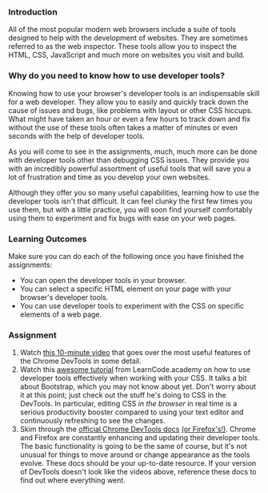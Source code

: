 ### Introduction

All of the most popular modern web browsers include a suite of tools designed to help
with the development of websites. They are sometimes referred to as the web
inspector. These tools allow you to inspect the HTML, CSS, JavaScript and much
more on websites you visit and build.

### Why do you need to know how to use developer tools?

Knowing how to use your browser's developer tools is an indispensable skill for a web
developer. They allow you to easily and quickly track down the cause of issues and
bugs, like problems with layout or other CSS hiccups. What might have taken an hour
or even a few hours to track down and fix without the use of these tools often takes
a matter of minutes or even seconds with the help of developer tools.

As you will come to see in the assignments, much, much more can be done with developer
tools other than debugging CSS issues. They provide you with an incredibly powerful
assortment of useful tools that will save you a lot of frustration and time as you
develop your own websites.

Although they offer you so many useful capabilities, learning how to use the
developer tools isn't that difficult. It can feel clunky the first few times you
use them, but with a little practice, you will soon find yourself comfortably
using them to experiment and fix bugs with ease on your web pages.

### Learning Outcomes
Make sure you can do each of the following once you have finished the assignments:

* You can open the developer tools in your browser.
* You can select a specific HTML element on your page with your browser's developer tools.
* You can use developer tools to experiment with the CSS on specific elements of a web page.

### Assignment
<div class="lesson-content__panel" markdown="1">

  1. Watch [this 10-minute video](https://www.youtube.com/watch?v=wcFnnxfA70g) that goes over the most useful features of the Chrome DevTools in some detail.
  2. Watch this [awesome tutorial](https://www.youtube.com/watch?v=Z3HGJsNLQ1E) from LearnCode.academy on how to use developer tools effectively when working with your CSS.  It talks a bit about Bootstrap, which you may not know about yet.  Don't worry about it at this point; just check out the stuff he's doing to CSS in the DevTools.  In particular, editing CSS *in the browser* in real time is a serious productivity booster compared to using your text editor and continuously refreshing to see the changes.
  3. Skim through the [official Chrome DevTools docs](https://developers.google.com/web/tools/chrome-devtools/) [(or Firefox's!)](https://developer.mozilla.org/en-US/docs/Tools). Chrome and Firefox are constantly enhancing and updating their developer tools.  The basic functionality is going to be the same of course, but it's not unusual for things to move around or change appearance as the tools evolve.  These docs should be your up-to-date resource.  If your version of DevTools doesn't look like the videos above, reference these docs to find out where everything went.

</div>
